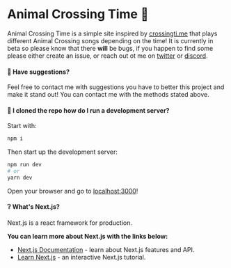 # Animal Crossing Time 🍃

Animal Crossing Time is a simple site inspired by [crossingti.me](https://crossingti.me) that plays different Animal Crossing songs depending on the time! It is currently in beta so please know that there **will** be bugs, if you happen to find some please either create an issue, or reach out ot me on [twitter](https://twitter.com/wwwdotca) or [discord](https://discord.gg/ASuqg75pAP).

#### 📝 Have suggestions?

Feel free to contact me with suggestions you have to better this project and make it stand out! You can contact me with the methods stated above.

#### 🚀 I cloned the repo how do I run a development server?

Start with:

```bash
npm i
```

Then start up the development server:

```bash
npm run dev
# or
yarn dev
```

Open your browser and go to [localhost:3000](http://localhost:3000)!

#### ❔ What's Next.js?

Next.js is a react framework for production.

**You can learn more about Next.js with the links below:**

- [Next.js Documentation](https://nextjs.org/docs) - learn about Next.js features and API.
- [Learn Next.js](https://nextjs.org/learn) - an interactive Next.js tutorial.

